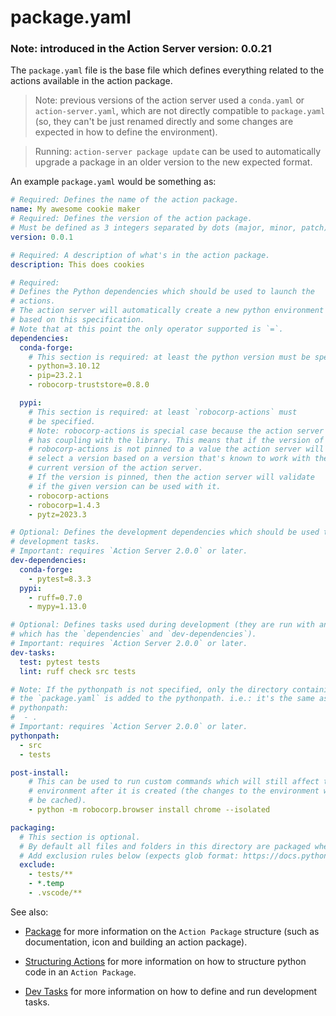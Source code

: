 # package.yaml

### Note: introduced in the Action Server version: 0.0.21

The `package.yaml` file is the base file which defines everything related to the
actions available in the action package.

> Note: previous versions of the action server used a `conda.yaml` or `action-server.yaml`,
> which are not directly compatible to `package.yaml` (so, they can't be just renamed
> directly and some changes are expected in how to define the environment).

> Running: `action-server package update` can be used to automatically
> upgrade a package in an older version to the new expected format.

An example `package.yaml` would be something as:

```yaml
# Required: Defines the name of the action package.
name: My awesome cookie maker
# Required: Defines the version of the action package.
# Must be defined as 3 integers separated by dots (major, minor, patch).
version: 0.0.1

# Required: A description of what's in the action package.
description: This does cookies

# Required:
# Defines the Python dependencies which should be used to launch the
# actions.
# The action server will automatically create a new python environment
# based on this specification.
# Note that at this point the only operator supported is `=`.
dependencies:
  conda-forge:
    # This section is required: at least the python version must be specified.
    - python=3.10.12
    - pip=23.2.1
    - robocorp-truststore=0.8.0

  pypi:
    # This section is required: at least `robocorp-actions` must
    # be specified.
    # Note: robocorp-actions is special case because the action server
    # has coupling with the library. This means that if the version of
    # robocorp-actions is not pinned to a value the action server will
    # select a version based on a version that's known to work with the
    # current version of the action server.
    # If the version is pinned, then the action server will validate
    # if the given version can be used with it.
    - robocorp-actions
    - robocorp=1.4.3
    - pytz=2023.3

# Optional: Defines the development dependencies which should be used to run
# development tasks.
# Important: requires `Action Server 2.0.0` or later.
dev-dependencies:
  conda-forge:
    - pytest=8.3.3
  pypi:
    - ruff=0.7.0
    - mypy=1.13.0

# Optional: Defines tasks used during development (they are run with an environment
# which has the `dependencies` and `dev-dependencies`).
# Important: requires `Action Server 2.0.0` or later.
dev-tasks:
  test: pytest tests
  lint: ruff check src tests

# Note: If the pythonpath is not specified, only the directory containing
# the `package.yaml` is added to the pythonpath. i.e.: it's the same as:
# pythonpath:
#  - .
# Important: requires `Action Server 2.0.0` or later.
pythonpath:
  - src
  - tests

post-install:
    # This can be used to run custom commands which will still affect the
    # environment after it is created (the changes to the environment will
    # be cached).
    - python -m robocorp.browser install chrome --isolated

packaging:
  # This section is optional.
  # By default all files and folders in this directory are packaged when uploaded.
  # Add exclusion rules below (expects glob format: https://docs.python.org/3/library/glob.html)
  exclude:
    - tests/**
    - *.temp
    - .vscode/**
```

See also:

- [Package](./06-package.md) for more information on the `Action Package` structure (such as documentation, icon and building an action package).

- [Structuring Actions](./09-structuring-actions.md) for more information on how to structure python code in an `Action Package`.

- [Dev Tasks](./14-dev-tasks.md) for more information on how to define and run development tasks.
